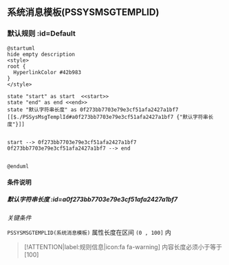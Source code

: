 ## 系统消息模板(PSSYSMSGTEMPLID) <!-- {docsify-ignore-all} -->

   

### 默认规则 :id=Default

```plantuml
@startuml
hide empty description
<style>
root {
  HyperlinkColor #42b983
}
</style>

state "start" as start  <<start>>
state "end" as end <<end>>
state "默认字符串长度" as 0f273bb7703e79e3cf51afa2427a1bf7 [[$./PSSysMsgTemplId#a0f273bb7703e79e3cf51afa2427a1bf7 {"默认字符串长度"}]]


start --> 0f273bb7703e79e3cf51afa2427a1bf7 
0f273bb7703e79e3cf51afa2427a1bf7 --> end 


@enduml
```

#### 条件说明

##### 默认字符串长度 :id=a0f273bb7703e79e3cf51afa2427a1bf7


*关键条件*


`PSSYSMSGTEMPLID(系统消息模板)` 属性长度在区间 `(0 , 100]` 内

> [!ATTENTION|label:规则信息|icon:fa fa-warning]
> 内容长度必须小于等于[100]







